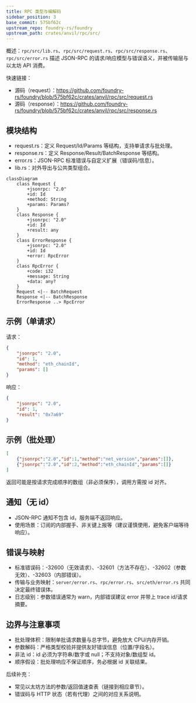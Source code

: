 ```yaml
---
title: RPC 类型与编解码
sidebar_position: 3
base_commit: 575bf62c
upstream_repo: foundry-rs/foundry
upstream_path: crates/anvil/rpc/src/
---
```


概述：`rpc/src/lib.rs`、`rpc/src/request.rs`、`rpc/src/response.rs`、`rpc/src/error.rs` 描述 JSON-RPC 的请求/响应模型与错误语义，并被传输层与以太坊 API 消费。

快速链接：
- 源码（request）：https://github.com/foundry-rs/foundry/blob/575bf62c/crates/anvil/rpc/src/request.rs
- 源码（response）：https://github.com/foundry-rs/foundry/blob/575bf62c/crates/anvil/rpc/src/response.rs

## 模块结构

- request.rs：定义 Request/Id/Params 等结构，支持单请求与批处理。
- response.rs：定义 Response/Result/BatchResponse 等结构。
- error.rs：JSON-RPC 标准错误与自定义扩展（错误码/信息）。
- lib.rs：对外导出与公共类型组合。

```mermaid
classDiagram
	class Request {
		+jsonrpc: "2.0"
		+id: Id
		+method: String
		+params: Params?
	}
	class Response {
		+jsonrpc: "2.0"
		+id: Id
		+result: any
	}
	class ErrorResponse {
		+jsonrpc: "2.0"
		+id: Id
		+error: RpcError
	}
	class RpcError {
		+code: i32
		+message: String
		+data: any?
	}
	Request <|-- BatchRequest
	Response <|-- BatchResponse
	ErrorResponse ..> RpcError
```

## 示例（单请求）

请求：
```json
{
	"jsonrpc": "2.0",
	"id": 1,
	"method": "eth_chainId",
	"params": []
}
```

响应：
```json
{
	"jsonrpc": "2.0",
	"id": 1,
	"result": "0x7a69"
}
```

## 示例（批处理）

```json
[
	{"jsonrpc":"2.0","id":1,"method":"net_version","params":[]},
	{"jsonrpc":"2.0","id":2,"method":"eth_chainId","params":[]}
]
```

返回可能是按请求完成顺序的数组（非必须保序），调用方需按 id 对齐。

## 通知（无 id）

- JSON-RPC 通知不包含 id，服务端不返回响应。
- 使用场景：订阅的内部握手、非关键上报等（建议谨慎使用，避免客户端等待响应）。

## 错误与映射

- 标准错误码：-32600（无效请求）、-32601（方法不存在）、-32602（参数无效）、-32603（内部错误）。
- 传输与业务映射：`server/error.rs`、`rpc/error.rs`、`src/eth/error.rs` 共同决定最终错误体。
- 日志级别：参数错误通常为 warn，内部错误建议 error 并带上 trace id/请求摘要。

## 边界与注意事项

- 批处理体积：限制单批请求数量与总字节，避免放大 CPU/内存开销。
- 参数解码：严格类型校验并提供友好错误信息（位置/字段名）。
- 非法 id：id 必须为字符串/数字或 null；不支持对象/数组型 id。
- 顺序假设：批处理响应不保证顺序，务必根据 id 关联结果。

后续补充：
- 常见以太坊方法的参数/返回值速查表（链接到相应章节）。
- 错误码与 HTTP 状态（若有代理）之间的对应关系说明。
